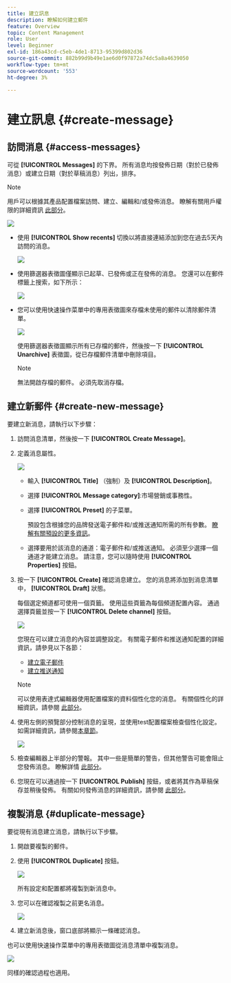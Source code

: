 ```yaml
---
title: 建立訊息
description: 瞭解如何建立郵件
feature: Overview
topic: Content Management
role: User
level: Beginner
exl-id: 186a43cd-c5eb-4de1-8713-95399d802d36
source-git-commit: 882b99d9b49e1ae6d0f97872a74dc5a8a4639050
workflow-type: tm+mt
source-wordcount: '553'
ht-degree: 3%

---
```


# 建立訊息 {#create-message}

## 訪問消息 {#access-messages}

可從 **[!UICONTROL Messages]** 的下界。 所有消息均按發佈日期（對於已發佈消息）或建立日期（對於草稿消息）列出，排序。

>[!NOTE]
>
>用戶可以根據其產品配置檔案訪問、建立、編輯和/或發佈消息。 瞭解有關用戶權限的詳細資訊 [此部分](../administration/permissions.md)。

![](assets/messages-list.png)

* 使用 **[!UICONTROL Show recents]** 切換以將直接連結添加到您在過去5天內訪問的消息。

   ![](assets/show-recent-messages.png)

* 使用篩選器表徵圖僅顯示已起草、已發佈或正在發佈的消息。 您還可以在郵件標籤上搜索，如下所示：

   ![](assets/filter-messages.png)

* 您可以使用快速操作菜單中的專用表徵圖來存檔未使用的郵件以清除郵件清單。

   ![](assets/archive-message.png)

   使用篩選器表徵圖顯示所有已存檔的郵件，然後按一下 **[!UICONTROL Unarchive]** 表徵圖，從已存檔郵件清單中刪除項目。

   >[!NOTE]
   >
   >無法開啟存檔的郵件。 必須先取消存檔。

## 建立新郵件 {#create-new-message}

要建立新消息，請執行以下步驟：

1. 訪問消息清單，然後按一下 **[!UICONTROL Create Message]**。

1. 定義消息屬性。

   ![](assets/create-message-properties.png)

   * 輸入 **[!UICONTROL Title]** （強制）及 **[!UICONTROL Description]**。

   * 選擇 **[!UICONTROL Message category]**:市場營銷或事務性。

   * 選擇 **[!UICONTROL Preset]** 的子菜單。

      預設包含根據您的品牌發送電子郵件和/或推送通知所需的所有參數。 [瞭解有關預設的更多資訊](../configuration/message-presets.md)。

   * 選擇要用於該消息的通道：電子郵件和/或推送通知。 必須至少選擇一個通道才能建立消息。
   請注意，您可以隨時使用 **[!UICONTROL Properties]** 按鈕。

1. 按一下 **[!UICONTROL Create]** 確認消息建立。 您的消息將添加到消息清單中， **[!UICONTROL Draft]** 狀態。

   每個選定頻道都可使用一個頁籤。 使用這些頁籤為每個頻道配置內容。 通過選擇頁籤並按一下 **[!UICONTROL Delete channel]** 按鈕。

   ![](assets/create-messages-content.png)

   您現在可以建立消息的內容並調整設定。 有關電子郵件和推送通知配置的詳細資訊，請參見以下各節：

   * [建立電子郵件](create-email.md)
   * [建立推送通知](create-push.md)

   >[!NOTE]
   >   
   >可以使用表達式編輯器使用配置檔案的資料個性化您的消息。 有關個性化的詳細資訊，請參閱 [此部分](../personalization/personalize.md)。

1. 使用左側的預覽部分控制消息的呈現，並使用test配置檔案檢查個性化設定。 如需詳細資訊，請參閱[本章節](preview.md)。

   ![](assets/messages-simple-preview.png)

1. 檢查編輯器上半部分的警報。  其中一些是簡單的警告，但其他警告可能會阻止您發佈消息。 瞭解詳情 [此部分](alerts.md)。

1. 您現在可以通過按一下 **[!UICONTROL Publish]** 按鈕，或者將其作為草稿保存並稍後發佈。 有關如何發佈消息的詳細資訊，請參閱 [此部分](publish-manage-message.md)。

## 複製消息 {#duplicate-message}

要從現有消息建立消息，請執行以下步驟。

1. 開啟要複製的郵件。

1. 使用 **[!UICONTROL Duplicate]** 按鈕。

   ![](assets/message-duplicate.png)

   所有設定和配置都將複製到新消息中。

1. 您可以在確認複製之前更名消息。

   ![](assets/message-duplicate-confirm.png)

1. 建立新消息後，窗口底部將顯示一條確認消息。

也可以使用快速操作菜單中的專用表徵圖從消息清單中複製消息。

![](assets/message-duplicate-from-list.png)

同樣的確認過程也適用。

